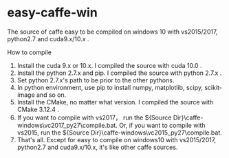 # easy-caffe-win
The source of caffe easy to be compiled on windows 10 with vs2015/2017, python2.7 and cuda9.x/10.x .

How to compile

1) Install the cuda 9.x or 10.x. I compiled the source with cuda 10.0 .
2) Install the python 2.7.x and pip. I compiled the source with python 2.7.x .
3) Set python 2.7.x's path to be prior to the other pythons.
4) In python environment, use pip to install numpy, matplotlib, scipy, scikit-image and so on.
5) Install the CMake, no matter what version. I compiled the source with CMake 3.12.4 .
6) If you want to compile with vs2017， run the ${Source Dir}\caffe-windows\vc2017_py27\compile.bat.
   Or, if you want to compile with vs2015, run the ${Source Dir}\caffe-windows\vc2015_py27\compile.bat.
7) That's all. Except for easy to compile on windows10 with vs2015/2017, python2.7 and cuda9.x/10.x, it's like other caffe sources.
